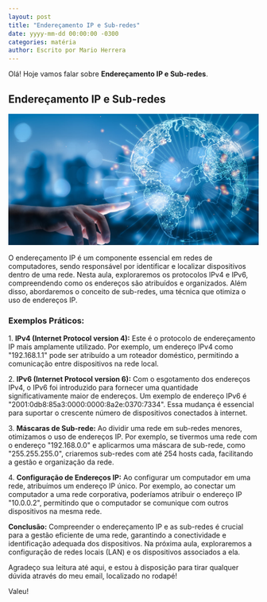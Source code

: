 ```yaml
---
layout: post
title: "Endereçamento IP e Sub-redes"
date: yyyy-mm-dd 00:00:00 -0300
categories: matéria
author: Escrito por Mario Herrera
---
```


Olá! Hoje vamos falar sobre **Endereçamento IP e Sub-redes**.

## Endereçamento IP e Sub-redes


![](https://github.com/mariopuebla17/blog/blob/main/_images/202402/redes4.jpg?raw=true)

O endereçamento IP é um componente essencial em redes de computadores, sendo responsável por identificar e localizar dispositivos dentro de uma rede. Nesta aula, exploraremos os protocolos IPv4 e IPv6, compreendendo como os endereços são atribuídos e organizados. Além disso, abordaremos o conceito de sub-redes, uma técnica que otimiza o uso de endereços IP.

### Exemplos Práticos:

1\. **IPv4 (Internet Protocol version 4):** Este é o protocolo de endereçamento IP mais amplamente utilizado. Por exemplo, um endereço IPv4 como "192.168.1.1" pode ser atribuído a um roteador doméstico, permitindo a comunicação entre dispositivos na rede local.

2\. **IPv6 (Internet Protocol version 6):** Com o esgotamento dos endereços IPv4, o IPv6 foi introduzido para fornecer uma quantidade significativamente maior de endereços. Um exemplo de endereço IPv6 é "2001:0db8:85a3:0000:0000:8a2e:0370:7334". Essa mudança é essencial para suportar o crescente número de dispositivos conectados à internet.

3\. **Máscaras de Sub-rede:** Ao dividir uma rede em sub-redes menores, otimizamos o uso de endereços IP. Por exemplo, se tivermos uma rede com o endereço "192.168.0.0" e aplicarmos uma máscara de sub-rede, como "255.255.255.0", criaremos sub-redes com até 254 hosts cada, facilitando a gestão e organização da rede.

4\. **Configuração de Endereços IP:** Ao configurar um computador em uma rede, atribuímos um endereço IP único. Por exemplo, ao conectar um computador a uma rede corporativa, poderíamos atribuir o endereço IP "10.0.0.2", permitindo que o computador se comunique com outros dispositivos na mesma rede.

**Conclusão:** Compreender o endereçamento IP e as sub-redes é crucial para a gestão eficiente de uma rede, garantindo a conectividade e identificação adequada dos dispositivos. Na próxima aula, exploraremos a configuração de redes locais (LAN) e os dispositivos associados a ela.

Agradeço sua leitura até aqui, e estou à disposição para tirar qualquer dúvida através do meu email, localizado no rodapé!

Valeu!